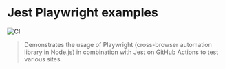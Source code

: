 # Jest Playwright examples

![CI](https://github.com/mxschmitt/playwright-jest-examples/workflows/CI/badge.svg)

> Demonstrates the usage of Playwright (cross-browser automation library in Node.js) in combination with Jest on GitHub Actions to test various sites.

